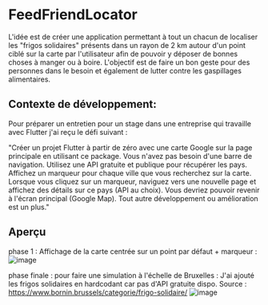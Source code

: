 # FeedFriendLocator

L'idée est de créer une application permettant à tout un chacun de localiser les "frigos solidaires" présents dans un rayon de 2 km
autour d'un point ciblé sur la carte par l'utilisateur afin de pouvoir y déposer de bonnes choses à manger ou à boire.
L'objectif est de faire un bon geste pour des personnes dans le besoin et également de lutter contre les gaspillages alimentaires.

## Contexte de développement:

Pour préparer un entretien pour un stage dans une entreprise qui travaille avec Flutter j'ai reçu le défi suivant :

"Créer un projet Flutter à partir de zéro avec une carte Google sur la page principale en utilisant ce package.
Vous n'avez pas besoin d'une barre de navigation.
Utilisez une API gratuite et publique pour récupérer les pays.
Affichez un marqueur pour chaque ville que vous recherchez sur la carte.
Lorsque vous cliquez sur un marqueur, naviguez vers une nouvelle page et affichez des détails sur ce pays (API au choix).
Vous devriez pouvoir revenir à l'écran principal (Google Map).
Tout autre développement ou amélioration est un plus."

## Aperçu
phase 1 : Affichage de la carte centrée sur un point par défaut + marqueur :
![image](https://github.com/julie1030/FeedFriendLocator/assets/133639183/0a99905a-d13d-494c-8299-00987712a349)

phase finale : pour faire une simulation à l'échelle de Bruxelles : J'ai ajouté les frigos solidaires en hardcodant car pas d'API gratuite dispo.
Source : https://www.bornin.brussels/categorie/frigo-solidaire/
![image](https://github.com/julie1030/FeedFriendLocator/assets/133639183/cd50fe82-9d86-4f46-96bc-f4b5f27f6211)
